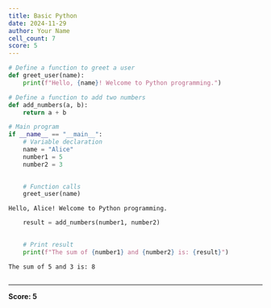 ```yaml
---
title: Basic Python
date: 2024-11-29
author: Your Name
cell_count: 7
score: 5
---
```


```python
# Define a function to greet a user
def greet_user(name):
    print(f"Hello, {name}! Welcome to Python programming.")


```


```python
# Define a function to add two numbers
def add_numbers(a, b):
    return a + b


```


```python
# Main program
if __name__ == "__main__":
    # Variable declaration
    name = "Alice"
    number1 = 5
    number2 = 3
    

```


```python
    # Function calls
    greet_user(name)

```

    Hello, Alice! Welcome to Python programming.



```python
    result = add_numbers(number1, number2)

```


```python
    
    # Print result
    print(f"The sum of {number1} and {number2} is: {result}")
```

    The sum of 5 and 3 is: 8



```python

```


---
**Score: 5**

